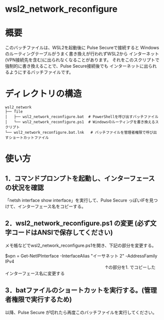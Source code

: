 # wsl2_network_reconfigure

# 概要
このバッチファイルは、WSL2を起動後に Pulse Secureで接続すると
Windowsのルーティングテーブルがうまく書き換えが行われずWSL2から
インターネット(VPN接続先を含む)に出られなくなることがあります。
それをこのスクリプトで強制的に書き換えることで、Pulse Secure接続後でも
インターネットに出られるようにするバッチファイルです。

# ディレクトリの構造

```
wsl2_network
├── file
│   ├── wsl2_network_reconfigure.bat  # PowerShellを呼び出すバッチファイル
│   └── wsl2_network_reconfigure.ps1  # Windowsのルーティングを書き換えるスクリプト
└── wsl2_network_reconfigure.bat.lnk   # バッチファイルを管理者権限で呼び出すショートカットファイル
```

# 使い方
## 1．コマンドプロンプトを起動し、インターフェースの状況を確認

「netsh interface show interface」を実行して、Pulse Secure っぽいIFを見つけて、インターフェース名をコピーする。


## 2．wsl2_network_reconfigure.ps1 の変更 (必ず文字コードはANSIで保存してください)

メモ帳などでwsl2_network_reconfigure.ps1を開き、下記の部分を変更する。

$vpn = Get-NetIPInterface -InterfaceAlias "イーサネット 2" -AddressFamily IPv4  
　　　　　　　　　　　　　　　　　　　　　　　      ↑の部分を1. でコピーしたインターフェース名に変更する

## 3．batファイルのショートカットを実行する。(管理者権限で実行するため)

以降、Pulse Secure が切れたら再度このバッチファイルを実行してください。

